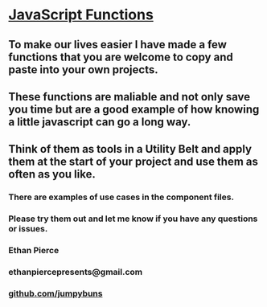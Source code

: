   <h1><u>JavaScript Functions</u></h1>
  <h2>To make our lives easier I have made a few functions that you are welcome to copy and paste into your own projects.</h2>
  <h2>These functions are maliable and not only save you time but are a good example of how knowing a little javascript can go a long way.</h2>
  <h2>Think of them as tools in a Utility Belt and apply them at the start of your project and use them as often as you like.</h2>
  <div class="more-info">
    <h3>There are examples of use cases in the component files.</h3>
    <h3>Please try them out and let me know if you have any questions or issues.</h3>
  </div>
  <div class="contact-info">
    <h3>Ethan Pierce</h3>
    <h3>ethanpiercepresents@gmail.com</h3>
    <a href="http://www.github.com/jumpybuns"><h3>github.com/jumpybuns</h3></a>
  </div>
